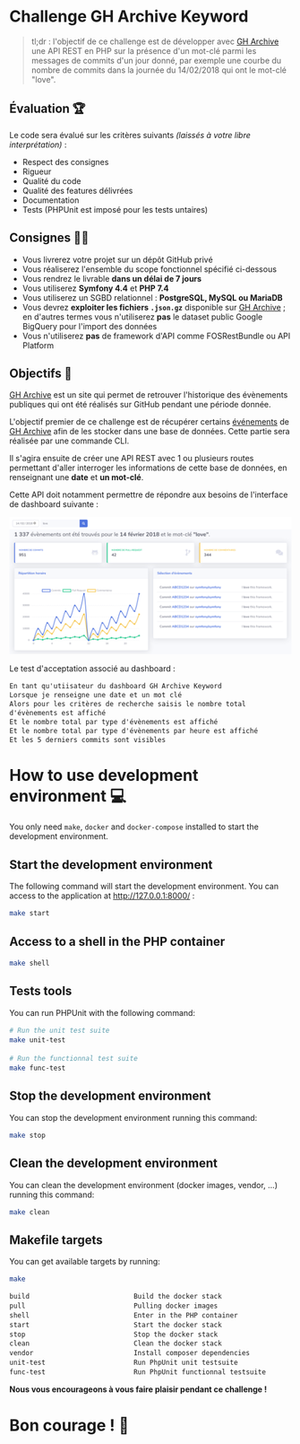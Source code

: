# Challenge GH Archive Keyword

>  tl;dr :  l'objectif de ce challenge est de développer avec [GH Archive](https://www.gharchive.org/) 
>  une API REST en PHP sur la présence d'un mot-clé parmi les messages de commits d'un jour donné, 
>  par exemple une courbe du nombre de commits dans la journée du 14/02/2018 qui ont le mot-clé "love".

## Évaluation :trophy: 

Le code sera évalué sur les critères suivants *(laissés à votre libre interprétation)* :

* Respect des consignes
* Rigueur
* Qualité du code
* Qualité des features délivrées
* Documentation
* Tests (PHPUnit est imposé pour les tests untaires)

## Consignes :woman_teacher:

* Vous livrerez votre projet sur un dépôt GitHub privé
* Vous réaliserez l'ensemble du scope fonctionnel spécifié ci-dessous
* Vous rendrez le livrable **dans un délai de 7 jours**
* Vous utiliserez **Symfony 4.4** et **PHP 7.4**
* Vous utiliserez un SGBD relationnel : **PostgreSQL, MySQL ou MariaDB**
* Vous devrez **exploiter les fichiers `.json.gz`** disponible sur [GH Archive](https://www.gharchive.org/) ; en d'autres termes vous n'utiliserez **pas** le dataset public Google BigQuery pour l'import des données
* Vous n'utiliserez **pas** de framework d'API comme FOSRestBundle ou API Platform

## Objectifs :rocket:

[GH Archive](https://www.gharchive.org/) est un site qui permet de retrouver l'historique 
des évènements publiques qui ont été réalisés sur GitHub pendant une période donnée.

L'objectif premier de ce challenge est de récupérer certains [événements](https://docs.github.com/en/developers/webhooks-and-events/github-event-types)
de [GH Archive](https://www.gharchive.org/) afin de les stocker dans une base de données. 
Cette partie sera réalisée par une commande CLI.

Il s'agira ensuite de créer une API REST avec 1 ou plusieurs routes permettant d'aller interroger les informations 
de cette base de données, en renseignant une **date** et **un mot-clé**.

Cette API doit notamment permettre de répondre aux besoins de l'interface de dashboard suivante : 

![Capture d'écran du résultat attendu dans l'interface web](./challenge-gh-keyword.png)

Le test d'acceptation associé au dashboard :

```Gherkin
En tant qu'utiisateur du dashboard GH Archive Keyword
Lorsque je renseigne une date et un mot clé
Alors pour les critères de recherche saisis le nombre total d'évènements est affiché
Et le nombre total par type d'évènements est affiché 
Et le nombre total par type d'évènements par heure est affiché
Et les 5 derniers commits sont visibles
```

# How to use development environment :computer:

You only need `make`, `docker` and `docker-compose` installed to start the development environment.

## Start the development environment

The following command will start the development environment.
You can access to the application at http://127.0.0.1:8000/ :

```bash
make start
```

## Access to a shell in the PHP container

```bash
make shell
```

## Tests tools

You can run PHPUnit with the following command:
```bash
# Run the unit test suite
make unit-test

# Run the functionnal test suite
make func-test
```

## Stop the development environment

You can stop the development environment running this command:
```bash
make stop
```

## Clean the development environment

You can clean the development environment (docker images, vendor, ...) running this command:
```bash
make clean
```

## Makefile targets

You can get available targets by running:
```bash
make
```

```bash
build                          Build the docker stack
pull                           Pulling docker images
shell                          Enter in the PHP container
start                          Start the docker stack
stop                           Stop the docker stack
clean                          Clean the docker stack
vendor                         Install composer dependencies
unit-test                      Run PhpUnit unit testsuite
func-test                      Run PhpUnit functionnal testsuite
```
**Nous vous encourageons à vous faire plaisir pendant ce challenge !**

# Bon courage ! :muscle: